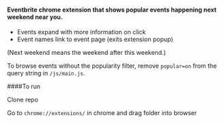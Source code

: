 
#### Eventbrite chrome extension that shows popular events happening next weekend near you.

- Events expand with more information on click
- Event names link to event page (exits extension popup)

(Next weekend means the weekend after this weekend.)

To browse events without the popularity filter, remove `popular=on` from the query string in `/js/main.js`.

####To run

Clone repo

Go to `chrome://extensions/` in chrome and drag folder into browser
